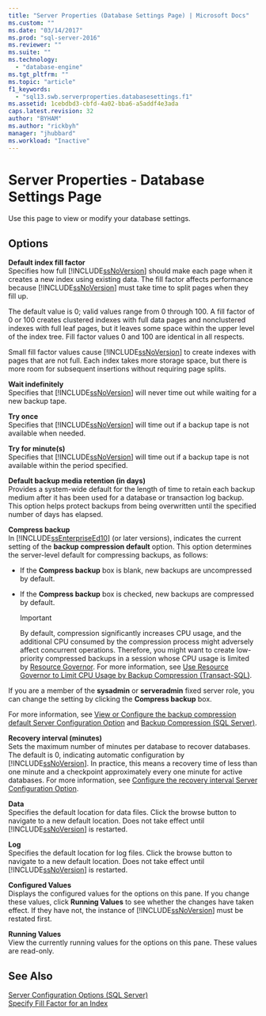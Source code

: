 ```yaml
---
title: "Server Properties (Database Settings Page) | Microsoft Docs"
ms.custom: ""
ms.date: "03/14/2017"
ms.prod: "sql-server-2016"
ms.reviewer: ""
ms.suite: ""
ms.technology: 
  - "database-engine"
ms.tgt_pltfrm: ""
ms.topic: "article"
f1_keywords: 
  - "sql13.swb.serverproperties.databasesettings.f1"
ms.assetid: 1cebdbd3-cbfd-4a02-bba6-a5addf4e3ada
caps.latest.revision: 32
author: "BYHAM"
ms.author: "rickbyh"
manager: "jhubbard"
ms.workload: "Inactive"
---
```

# Server Properties - Database Settings Page
  Use this page to view or modify your database settings.  
  
## Options  
 **Default index fill factor**  
 Specifies how full [!INCLUDE[ssNoVersion](../../includes/ssnoversion-md.md)] should make each page when it creates a new index using existing data. The fill factor affects performance because [!INCLUDE[ssNoVersion](../../includes/ssnoversion-md.md)] must take time to split pages when they fill up.  
  
 The default value is 0; valid values range from 0 through 100. A fill factor of 0 or 100 creates clustered indexes with full data pages and nonclustered indexes with full leaf pages, but it leaves some space within the upper level of the index tree. Fill factor values 0 and 100 are identical in all respects.  
  
 Small fill factor values cause [!INCLUDE[ssNoVersion](../../includes/ssnoversion-md.md)] to create indexes with pages that are not full. Each index takes more storage space, but there is more room for subsequent insertions without requiring page splits.  
  
 **Wait indefinitely**  
 Specifies that [!INCLUDE[ssNoVersion](../../includes/ssnoversion-md.md)] will never time out while waiting for a new backup tape.  
  
 **Try once**  
 Specifies that [!INCLUDE[ssNoVersion](../../includes/ssnoversion-md.md)] will time out if a backup tape is not available when needed.  
  
 **Try for minute(s)**  
 Specifies that [!INCLUDE[ssNoVersion](../../includes/ssnoversion-md.md)] will time out if a backup tape is not available within the period specified.  
  
 **Default backup media retention (in days)**  
 Provides a system-wide default for the length of time to retain each backup medium after it has been used for a database or transaction log backup. This option helps protect backups from being overwritten until the specified number of days has elapsed.  
  
 **Compress backup**  
 In [!INCLUDE[ssEnterpriseEd10](../../includes/ssenterpriseed10-md.md)] (or later versions), indicates the current setting of the **backup compression default** option. This option determines the server-level default for compressing backups, as follows:  
  
-   If the **Compress backup** box is blank, new backups are uncompressed by default.  
  
-   If the **Compress backup** box is checked, new backups are compressed by default.  
  
    > [!IMPORTANT]  
    >  By default, compression significantly increases CPU usage, and the additional CPU consumed by the compression process might adversely affect concurrent operations. Therefore, you might want to create low-priority compressed backups in a session whose CPU usage is limited by [Resource Governor](../../relational-databases/resource-governor/resource-governor.md). For more information, see [Use Resource Governor to Limit CPU Usage by Backup Compression &#40;Transact-SQL&#41;](../../relational-databases/backup-restore/use-resource-governor-to-limit-cpu-usage-by-backup-compression-transact-sql.md).  
  
 If you are a member of the **sysadmin** or **serveradmin** fixed server role, you can change the setting by clicking the **Compress backup** box.  
  
 For more information, see [View or Configure the backup compression default Server Configuration Option](../../database-engine/configure-windows/view-or-configure-the-backup-compression-default-server-configuration-option.md) and [Backup Compression &#40;SQL Server&#41;](../../relational-databases/backup-restore/backup-compression-sql-server.md).  
  
 **Recovery interval (minutes)**  
 Sets the maximum number of minutes per database to recover databases. The default is 0, indicating automatic configuration by [!INCLUDE[ssNoVersion](../../includes/ssnoversion-md.md)]. In practice, this means a recovery time of less than one minute and a checkpoint approximately every one minute for active databases. For more information, see [Configure the recovery interval Server Configuration Option](../../database-engine/configure-windows/configure-the-recovery-interval-server-configuration-option.md).  
  
 **Data**  
 Specifies the default location for data files. Click the browse button to navigate to a new default location. Does not take effect until [!INCLUDE[ssNoVersion](../../includes/ssnoversion-md.md)] is restarted.  
  
 **Log**  
 Specifies the default location for log files. Click the browse button to navigate to a new default location. Does not take effect until [!INCLUDE[ssNoVersion](../../includes/ssnoversion-md.md)] is restarted.  
  
 **Configured Values**  
 Displays the configured values for the options on this pane. If you change these values, click **Running Values** to see whether the changes have taken effect. If they have not, the instance of [!INCLUDE[ssNoVersion](../../includes/ssnoversion-md.md)] must be restated first.  
  
 **Running Values**  
 View the currently running values for the options on this pane. These values are read-only.  
  
## See Also  
 [Server Configuration Options &#40;SQL Server&#41;](../../database-engine/configure-windows/server-configuration-options-sql-server.md)   
 [Specify Fill Factor for an Index](../../relational-databases/indexes/specify-fill-factor-for-an-index.md)  
  
  
